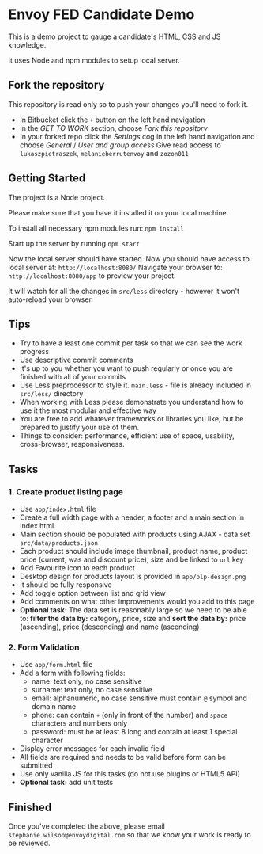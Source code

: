 # Envoy FED Candidate Demo

This is a demo project to gauge a candidate's HTML, CSS and JS knowledge.

It uses Node and npm modules to setup local server.

## Fork the repository

This repository is read only so to push your changes you'll need to fork it.

* In Bitbucket click the `+` button on the left hand navigation
* In the _GET TO WORK_ section, choose _Fork this repository_
* In your forked repo click the _Settings_ cog in the left hand navigation and choose _General_ / _User and group access_
  Give read access to `lukaszpietraszek`, `melanieberrutenvoy` and `zozon011`

## Getting Started

The project is a Node project.

Please make sure that you have it installed it on your local machine.

To install all necessary npm modules run:
`npm install`

Start up the server by running
`npm start`

Now the local server should have started.
Now you should have access to local server at: `http://localhost:8080/`
Navigate your browser to: `http://localhost:8080/app` to preview your project.

It will watch for all the changes in `src/less` directory - however it won't auto-reload your browser.


## Tips

* Try to have a least one commit per task so that we can see the work progress
* Use descriptive commit comments
* It's up to you whether you want to push regularly or once you are finished with all of your commits
* Use Less preprocessor to style it. `main.less` - file is already included in `src/less/` directory
* When working with Less please demonstrate you understand how to use it the most modular and effective way
* You are free to add whatever frameworks or libraries you like, but be prepared to justify your use of them.
* Things to consider: performance, efficient use of space, usability, cross-browser, responsiveness.


## Tasks
### 1. Create product listing page
* Use `app/index.html` file
* Create a full width page with a header, a footer and a main section in index.html.
* Main section should be populated with products using AJAX - data set `src/data/products.json`
* Each product should include image thumbnail, product name, product price (current, was and discount price), size and be linked to `url` key
* Add Favourite icon to each product
* Desktop design for products layout is provided in `app/plp-design.png`
* It should be fully responsive
* Add toggle option between list and grid view
* Add comments on what other improvements would you add to this page
* **Optional task:** The data set is reasonably large so we need to be able to: **filter the data by:** category, price, size and **sort the data by:** price (ascending), price (descending) and name (ascending)

### 2. Form Validation
* Use `app/form.html` file
* Add a form with following fields:
  - name: text only, no case sensitive
  - surname: text only, no case sensitive
  - email: alphanumeric, no case sensitive must contain `@` symbol and domain name
  - phone: can contain `+` (only in front of the number) and `space` characters and numbers only
  - password: must be at least 8 long and contain at least 1 special character
* Display error messages for each invalid field
* All fields are required and needs to be valid before form can be submitted
* Use only vanilla JS for this tasks (do not use plugins or HTML5 API)
* **Optional task:** add unit tests

## Finished
Once you've completed the above, please email `stephanie.wilson@envoydigital.com` so that we know your work is ready to be reviewed.

